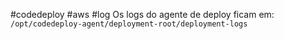 #codedeploy #aws #log
Os logs do agente de deploy ficam em:
```/opt/codedeploy-agent/deployment-root/deployment-logs```
